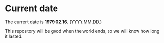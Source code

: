 # Current date

The current date is **1979.02.16.** (YYYY.MM.DD.)

This repository will be good when the world ends, so we will know how long it lasted.